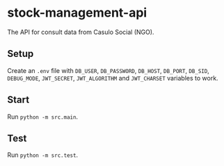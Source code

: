 # stock-management-api
The API for consult data from Casulo Social (NGO).

## Setup
Create an `.env` file with `DB_USER`, `DB_PASSWORD`, `DB_HOST`, `DB_PORT`, `DB_SID`, `DEBUG_MODE`, `JWT_SECRET`, `JWT_ALGORITHM` and `JWT_CHARSET` variables to work.

## Start
Run `python -m src.main`.

## Test
Run `python -m src.test`.
